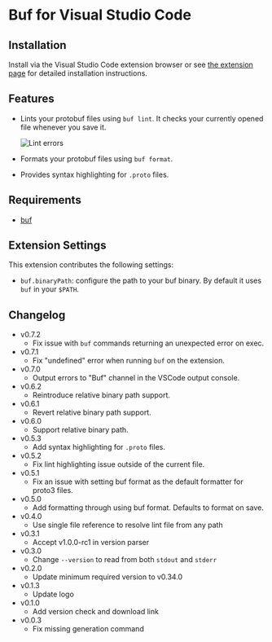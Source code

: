 # Buf for Visual Studio Code

## Installation

Install via the Visual Studio Code extension browser or see
[the extension page](https://marketplace.visualstudio.com/items?itemName=bufbuild.vscode-buf)
for detailed installation instructions.

## Features

- Lints your protobuf files using `buf lint`. It checks your currently opened file
  whenever you save it.

  ![Lint errors](./lint_errors.png)

- Formats your protobuf files using `buf format`.

- Provides syntax highlighting for `.proto` files.

## Requirements

- [buf](https://docs.buf.build/installation)

## Extension Settings

This extension contributes the following settings:

- `buf.binaryPath`: configure the path to your buf binary. By default it uses `buf` in your `$PATH`.

## Changelog

- v0.7.2
  - Fix issue with `buf` commands returning an unexpected error on exec.
- v0.7.1
  - Fix "undefined" error when running `buf` on the extension.
- v0.7.0
  - Output errors to "Buf" channel in the VSCode output console.
- v0.6.2
  - Reintroduce relative binary path support.
- v0.6.1
  - Revert relative binary path support.
- v0.6.0
  - Support relative binary path.
- v0.5.3
  - Add syntax highlighting for `.proto` files.
- v0.5.2
  - Fix lint highlighting issue outside of the current file.
- v0.5.1
  - Fix an issue with setting buf format as the default formatter for proto3 files.
- v0.5.0
  - Add formatting through using buf format. Defaults to format on save.
- v0.4.0
  - Use single file reference to resolve lint file from any path
- v0.3.1
  - Accept v1.0.0-rc1 in version parser
- v0.3.0
  - Change `--version` to read from both `stdout` and `stderr`
- v0.2.0
  - Update minimum required version to v0.34.0
- v0.1.3
  - Update logo
- v0.1.0
  - Add version check and download link
- v0.0.3
  - Fix missing generation command

